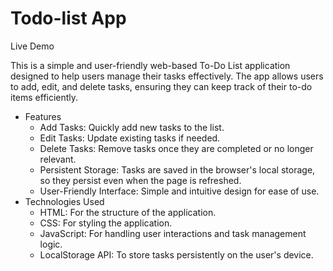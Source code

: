 # Todo-list App
Live Demo

This is a simple and user-friendly web-based To-Do List application designed to help users manage their tasks effectively. The app allows users to add, edit, and delete tasks, ensuring they can keep track of their to-do items efficiently.

* Features
  * Add Tasks: Quickly add new tasks to the list.
  * Edit Tasks: Update existing tasks if needed.
  * Delete Tasks: Remove tasks once they are completed or no longer relevant.
  * Persistent Storage: Tasks are saved in the browser's local storage, so they persist even when the page is refreshed.
  * User-Friendly Interface: Simple and intuitive design for ease of use.
* Technologies Used
  * HTML: For the structure of the application.
  * CSS: For styling the application.
  * JavaScript: For handling user interactions and task management logic.
  * LocalStorage API: To store tasks persistently on the user's device.
